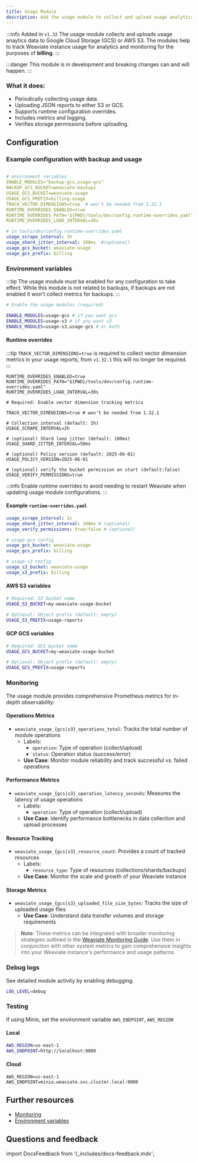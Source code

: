 ```yaml
---
title: Usage Module
description: Add the usage module to collect and upload usage analytics data to Google Cloud Storage (GCS) or AWS S3.
---
```


:::info Added in `v1.32`
The usage module collects and uploads usage anaytics data to Google Cloud Storage (GCS) or AWS S3. The modules help to track Weaviate instance usage for analytics and monitoring for the purposes of **billing**.
:::

:::danger
This module is in development and breaking changes can and will happen.
:::

### What it does:

- Periodically collecting usage data.
- Uploading JSON reports to  either S3 or GCS.
- Supports runtime configuration overrides.
- Includes metrics and logging.
- Verifies storage permissions before uploading.

## Configuration

### Example configuration with backup and usage

```yaml

# environment variables
ENABLE_MODULES="backup-gcs,usage-gcs"
BACKUP_GCS_BUCKET=weaviate-backups
USAGE_GCS_BUCKET=weaviate-usage
USAGE_GCS_PREFIX=billing-usage
TRACK_VECTOR_DIMENSIONS=true  # won't be needed from 1.32.1
RUNTIME_OVERRIDES_ENABLED=true
RUNTIME_OVERRIDES_PATH="${PWD}/tools/dev/config.runtime-overrides.yaml"
RUNTIME_OVERRIDES_LOAD_INTERVAL=30s

# in tools/dev/config.runtime-overrides.yaml
usage_scrape_interval: 1h
usage_shard_jitter_interval: 100ms  #(optional)
usage_gcs_bucket: weaviate-usage
usage_gcs_prefix: billing

```

### Environment variables

:::tip
The usage module must be enabled for any configuration to take effect.
While this module is not related to backups, if backups are not enabled it won't collect metrics for backups.
:::

```bash
# Enable the usage modules (required)

ENABLE_MODULES=usage-gcs # if you want gcs
ENABLE_MODULES=usage-s3 # if you want s3
ENABLE_MODULES=usage-s3,usage-gcs # or both

```

#### Runtime overrides

:::tip
`TRACK_VECTOR_DIMENSIONS=true` is required to collect vector dimension metrics in your usage reports, from `v1.32.1` this will no longer be required.
:::

```shell
RUNTIME_OVERRIDES_ENABLED=true
RUNTIME_OVERRIDES_PATH="${PWD}/tools/dev/config.runtime-overrides.yaml"
RUNTIME_OVERRIDES_LOAD_INTERVAL=30s

# Required: Enable vector dimension tracking metrics

TRACK_VECTOR_DIMENSIONS=true # won't be needed from 1.32.1

# Collection interval (default: 1h)
USAGE_SCRAPE_INTERVAL=2h

# (optional) Shard loop jitter (default: 100ms)
USAGE_SHARD_JITTER_INTERVAL=50ms

# (optional) Policy version (default: 2025-06-01)
USAGE_POLICY_VERSION=2025-06-01

# (optional) verify the bucket permission on start (default:false)
USAGE_VERIFY_PERMISSIONS=true
```

:::info
Enable runtime overrides to avoid needing to restart Weaviate when updating usage module configurations.
:::

#### Example `runtime-overrides.yaml`

```yaml
usage_scrape_interval: 1s
usage_shard_jitter_interval: 100ms # (optional)
usage_verify_permissions: true/false # (optional)

# usage-gcs config
usage_gcs_bucket: weaviate-usage
usage_gcs_prefix: billing

# usage-s3 config
usage_s3_bucket: weaviate-usage
usage_s3_prefix: billing
```

#### AWS S3 variables

```bash
# Required: S3 bucket name
USAGE_S3_BUCKET=my-weaviate-usage-bucket

# Optional: Object prefix (default: empty)
USAGE_S3_PREFIX=usage-reports

```

#### GCP GCS variables

```bash
# Required: GCS bucket name
USAGE_GCS_BUCKET=my-weaviate-usage-bucket

# Optional: Object prefix (default: empty)
USAGE_GCS_PREFIX=usage-reports
```

### Monitoring

The usage module provides comprehensive Prometheus metrics for in-depth observability:

#### Operations Metrics
- `weaviate_usage_{gcs|s3}_operations_total`: Tracks the total number of module operations
  - Labels:
    - `operation`: Type of operation (collect/upload)
    - `status`: Operation status (success/error)
  - **Use Case**: Monitor module reliability and track successful vs. failed operations

#### Performance Metrics
- `weaviate_usage_{gcs|s3}_operation_latency_seconds`: Measures the latency of usage operations
  - Labels:
    - `operation`: Type of operation (collect/upload)
  - **Use Case**: Identify performance bottlenecks in data collection and upload processes

#### Resource Tracking
- `weaviate_usage_{gcs|s3}_resource_count`: Provides a count of tracked resources
  - Labels:
    - `resource_type`: Type of resources (collections/shards/backups)
  - **Use Case**: Monitor the scale and growth of your Weaviate instance

#### Storage Metrics
- `weaviate_usage_{gcs|s3}_uploaded_file_size_bytes`: Tracks the size of uploaded usage files
  - **Use Case**: Understand data transfer volumes and storage requirements

> **Note**: These metrics can be integrated with broader monitoring strategies outlined in the [Weaviate Monitoring Guide](/docs/deploy/configuration/monitoring.md). Use them in conjunction with other system metrics to gain comprehensive insights into your Weaviate instance's performance and usage patterns.
### Debug logs

See detailed module activity by enabling debugging.

```bash
LOG_LEVEL=debug
```

### Testing
If using Minio, set the environment variable `AWS_ENDPOINT`, `AWS_REGION`

#### Local
```bash
AWS_REGION=us-east-1
AWS_ENDPOINT=http://localhost:9000
```

#### Cloud

```
AWS_REGION=us-east-1
AWS_ENDPOINT=minio.weaviate.svc.cluster.local:9000
```

## Further resources

- [Monitoring](/docs/deploy/configuration/monitoring.md)
- [Environment variables](/docs/deploy/configuration/env-vars/index.md)

## Questions and feedback

import DocsFeedback from '/_includes/docs-feedback.mdx';

<DocsFeedback/>